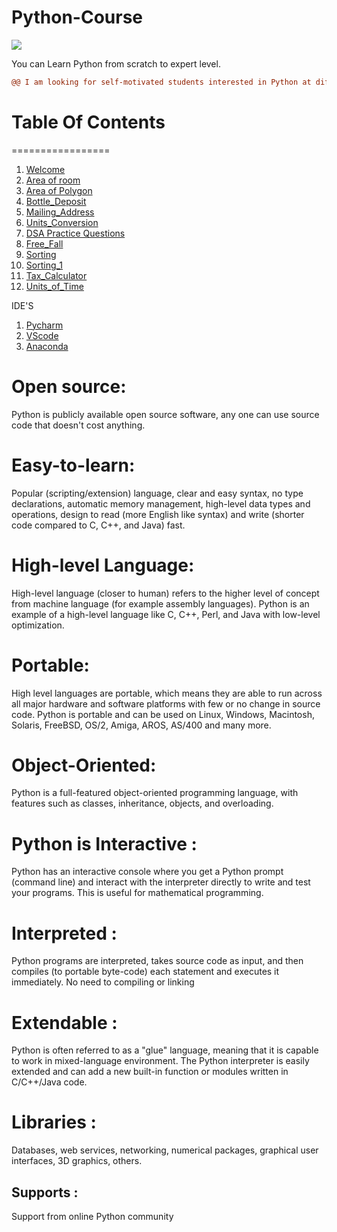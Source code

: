 # Python-Course

![](https://media.giphy.com/media/FBZbjL8WFnV4K7oazM/giphy.gif)

You can Learn Python from scratch to expert level.

```diff
@@ I am looking for self-motivated students interested in Python at different levels! @@
```

# Table Of Contents
=================

1. [Welcome](https://github.com/Sshashank0743/Python-Course/blob/master/Hello/Hello%2C%20user.ipynb)
2. [Area of room](https://github.com/Sshashank0743/Python-Course/blob/master/Area/Aea%20of%20Room.ipynb)
3. [Area of Polygon](https://github.com/Sshashank0743/Python-Course/blob/master/Area_of_Polygon/Area_Of_Regular_Polygon.ipynb)
4. [Bottle_Deposit](https://github.com/Sshashank0743/Python-Course/blob/master/Bottle_Deposit_Amount/Bottle%20Deposits.ipynb)
5. [Mailing_Address](https://github.com/Sshashank0743/Python-Course/blob/master/Email-Address/EMail%20.ipynb)
6. [Units_Conversion](https://github.com/Sshashank0743/Python-Course/blob/master/Unit_Conversion/Height_Units_Conversion.ipynb)
7. [DSA Practice Questions](https://github.com/Sshashank0743/Python-Course/tree/master/ipynb-Files)
8. [Free_Fall](https://github.com/Sshashank0743/Python-Course/blob/master/Free_Fall/Free_Fall.ipynb)
9. [Sorting](https://github.com/Sshashank0743/Python-Course/blob/master/Sort_Integers/Sort%20Integers.ipynb)
10. [Sorting_1](https://github.com/Sshashank0743/Python-Course/blob/master/Sum_of_Integers/Sum_Of_n_Positive_Integers.ipynb)
11. [Tax_Calculator](https://github.com/Sshashank0743/Python-Course/blob/master/Tax_calculator/Tax_Tip_Calculator.ipynb)
12. [Units_of_Time](https://github.com/Sshashank0743/Python-Course/blob/master/Units_of_time/Units%20of%20Time.ipynb)

IDE'S 
1. [Pycharm](https://www.jetbrains.com/pycharm/download/#section=windows)
2. [VScode](https://code.visualstudio.com/download)
3. [Anaconda](https://www.anaconda.com/products/distribution)

# Open source:
Python is publicly available open source software, any one can use source code that doesn't cost anything.

# Easy-to-learn: 
Popular (scripting/extension) language, clear and easy syntax, no type declarations, automatic memory management, high-level data types and operations, design to read (more English like syntax) and write (shorter code compared to C, C++, and Java) fast.

# High-level Language:
High-level language (closer to human) refers to the higher level of concept from machine language (for example assembly languages). Python is an example of a high-level language like C, C++, Perl, and Java with low-level optimization.

# Portable:
High level languages are portable, which means they are able to run across all major hardware and software platforms with few or no change in source code. Python is portable and can be used on Linux, Windows, Macintosh, Solaris, FreeBSD, OS/2, Amiga, AROS, AS/400 and many more.

# Object-Oriented: 
Python is a full-featured object-oriented programming language, with features such as classes, inheritance, objects, and overloading.

# Python is Interactive :
Python has an interactive console where you get a Python prompt (command line) and interact with the interpreter directly to write and test your programs. This is useful for mathematical programming.

# Interpreted : 
Python programs are interpreted, takes source code as input, and then compiles (to portable byte-code) each statement and executes it immediately. No need to compiling or linking

# Extendable : 
Python is often referred to as a "glue" language, meaning that it is capable to work in mixed-language environment. The Python interpreter is easily extended and can add a new built-in function or modules written in C/C++/Java code.

# Libraries : 
Databases, web services, networking, numerical packages, graphical user interfaces, 3D graphics, others.

## Supports :
Support from online Python community
